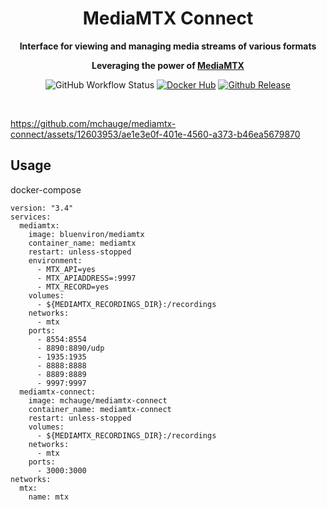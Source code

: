 <div align="center">
  <h1 align="center">
  MediaMTX Connect
</h1>
  
  <strong>Interface for viewing and managing media streams of various formats </strong>
  
  <strong>Leveraging the power of [MediaMTX](https://github.com/bluenviron/mediamtx) </strong>

  ![GitHub Workflow Status](https://img.shields.io/github/actions/workflow/status/mchauge/mediamtx-connect/ci.yml?label=CI)
  [![Docker Hub](https://img.shields.io/badge/mchauge/mediamtx--connect-docker?label=docker&color=blue)](https://hub.docker.com/r/mchauge/mediamtx-connect)
  [![Github Release](https://img.shields.io/github/v/release/mchauge/mediamtx-connect)](https://github.com/mchauge/mediamtx-connect/releases)
</div>
<br>


https://github.com/mchauge/mediamtx-connect/assets/12603953/ae1e3e0f-401e-4560-a373-b46ea5679870

## Usage

docker-compose

```
version: "3.4"
services:
  mediamtx:
    image: bluenviron/mediamtx
    container_name: mediamtx
    restart: unless-stopped
    environment:
      - MTX_API=yes
      - MTX_APIADDRESS=:9997
      - MTX_RECORD=yes
    volumes:
      - ${MEDIAMTX_RECORDINGS_DIR}:/recordings
    networks:
      - mtx
    ports:
      - 8554:8554
      - 8890:8890/udp
      - 1935:1935
      - 8888:8888
      - 8889:8889
      - 9997:9997
  mediamtx-connect:
    image: mchauge/mediamtx-connect
    container_name: mediamtx-connect
    restart: unless-stopped
    volumes:
      - ${MEDIAMTX_RECORDINGS_DIR}:/recordings
    networks:
      - mtx
    ports:
      - 3000:3000
networks:
  mtx:
    name: mtx

```

